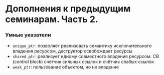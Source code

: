 # Дополнения к предыдущим семинарам. Часть 2.
### Умные указатели

- `unique_ptr`: позволяет реализовать семантику исключительного владения ресурсом, деструктор освобождает ресурсы
- `shared_ptr`: реализует идиому совместного владения ресурсом. CB (control block) счётчик сильных ссылок и счётчик слабых ссылок
- `weak_ptr`: пользование объектом, но не владение